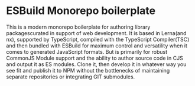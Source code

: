 # ESBuild Monorepo boilerplate

This is a modern monorepo boilerplate for authoring library packagescurated in support of web development. It is based in Lerna(and nx), supported by TypeScript, compiled with the TypeScript Compiler(TSC) and then bundled with ESBuild for maximum control and versatility when it comes to generated JavaScript formats. But is primarily for robust CommonJS Module support and the ability to author source code in CJS and output it as ES modules. Clone it, then develop it in whatever way you see fit and publish it to NPM without the bottlenecks of maintaining separate repositories or integrating GIT submodules.